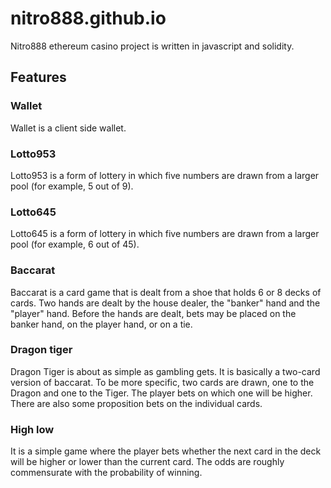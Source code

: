 # nitro888.github.io

Nitro888 ethereum casino project is written in javascript and solidity.

## Features
### Wallet
Wallet is a client side wallet.
### Lotto953
Lotto953 is a form of lottery in which five numbers are drawn from a larger pool (for example, 5 out of 9).
### Lotto645
Lotto645 is a form of lottery in which five numbers are drawn from a larger pool (for example, 6 out of 45).
### Baccarat
Baccarat is a card game that is dealt from a shoe that holds 6 or 8 decks of cards. Two hands are dealt by the house dealer, the "banker" hand and the "player" hand. Before the hands are dealt, bets may be placed on the banker hand, on the player hand, or on a tie.
### Dragon tiger
Dragon Tiger is about as simple as gambling gets. It is basically a two-card version of baccarat. To be more specific, two cards are drawn, one to the Dragon and one to the Tiger. The player bets on which one will be higher. There are also some proposition bets on the individual cards.
### High low
It is a simple game where the player bets whether the next card in the deck will be higher or lower than the current card. The odds are roughly commensurate with the probability of winning.
